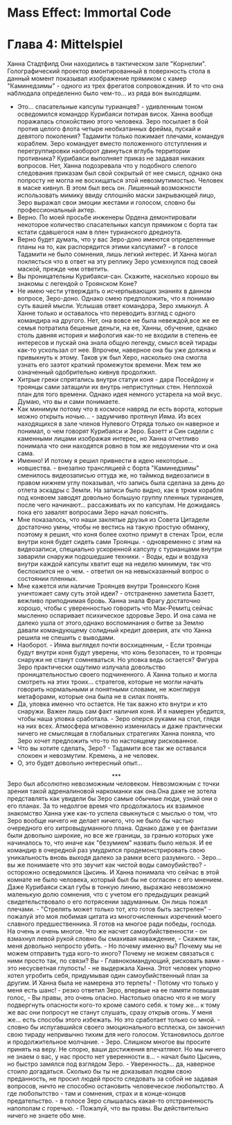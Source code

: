 # Mass Effect: Immortal Code 
# Глава 4: Mittelspiel
Ханна Стадтфилд
 Они находились в тактическом зале "Корнелии". Голографический проектор вмонтированный в поверхность стола в данный момент показывал изображение прямиком с камер "Каминедзимы" - одного из трех фрегатов сопровождения. И то что она наблюдала определенно было чем-то... из ряда вон выходящим. 
- Это... спасательные капсулы турианцев? - удивленным тоном осведомился командор Курибаяси потирая висок. Ханна вообще поражалась спокойствию этого человека. Зеро посылает в бой против целого флота четыре необкатанных фрейма, пускай и девятого поколения? Тадамити только пожимает плечами, командуя кораблем. Зеро командует вместо положенного отступления и перегруппировки наоборот двинуться вглубь территории противника? Курибаяси выполняет приказ не задавая никаких вопросов. Нет, Ханна подозревала что у подобного слепого следования приказам был свой сокрытый от нее смысл, однако она попросту не могла не восхищаться этой невозмутимостью.
  Человек в маске кивнул. В этом был весь он. Лишенный возможности использовать мимику ввиду сплошнйо маски закрывающей лицо, Зеро выражал свои эмоции жестами и голосом, словно бы профессиональный актер. 
- Верно. По моей просьбе инженеры Ордена демонтировали некоторое количество спасательных капсул прямиком с борта так кстати сдавшегося нам в плен турианского дредноута. 
- Верно будет думать, что у вас Зеро-доно имеются определенные планы на то, как распорядится этими капсулами? - в голосе Тадамити не было сомнения, лишь легкий интерес.
 И Ханна могал поклясться что в ответ на эту реплику Зеро усмехнулся под своей маской, прежде чем ответить.
- Вы проницательны Курибаяси-сан. Скажите, насколько хорошо вы знакомы с легендой о Троянском Коне?
- Не имею чести утверждать о исчерпывающих знаниях в данном вопросе, Зеро-доно. Однако смею предположить, что я понимаю суть вашей мысли. 
 Услышав ответ командора, Зеро хмыкнул. А Ханне только и оставалось что переводить взгляд с одного командира на другого. Нет, она вовсе не была невеждой,все же ее семья потратила бешеные деньги, на ее, Ханны, обучение, однако столь давняя история и мифология как-то не входили в степень ее интересов и пускай она знала общую легенду, смысл всей тирады как-то ускользал от нее. Впрочем, наверное она бы уже должна и привыкнуть к этому. Таков уж был Херо, насколько она смогла узнать его заэтот краткий промежуток времени. Меж тем же означенный одобрительно кивнув продолжил.
- Хитрые греки спрятались внутри статуи коня - дара Посейдону и троянцы сами затащили их внутрь неприступных стен. Неплохой план для того времени. Однако идея немного устарела на мой вкус. Думаю, что вы и сами понимаете. 
- Как минимум потому что в космосе навряд ли есть ворота, которые можно открыть ночью... - задумчиво протянул Ияма. Из всех находящихся в зале членов Нулевого Отряда только он наверное и понимал, о чем говорят Курибаяси и Зеро. Базетт и Син сидели с каменными лицами изображая интерес, но Ханна отчетливо понимала что они находятся ровно в том же недоумении что и она сама. 
- Именно! И потому я решил привнести в идею некоторые... новшества. - внезапно трансляцией с борта "Каминедзимы" сменилось видеозаписью оттуда же, но таймкод видеозаписи в правом нижнем углу показывал, что запись была сделана за день до отлета эскадры с Земли. На записи было видно, как в трюм корабля под конвоем заводят довольно большую группу пленных турианцев, после чего начинают... рассаживать их по капсулам. 
  Не дожидаясь пока его завалят вопросами Зеро начал пояснять.
- Мне показалось, что наши заклятые друзья из Совета Цитадели достаточно умны, чтобы не вестись на такую простую обманку, поэтому я решил, что коня более охотно примут в стенах Трои, если внутри коня будет сидеть сами Троянцы. - одновременно с этим на видеозаписи, специально ускоренной капсулу с турианцами внутри заварили снаружи подошедшие техники. - Воды, еды и воздуха внутри каждой капсулы хватит еще на неделю минимум, так что беспокоится не о чем. - ответил он на невысказанный вопрос о состоянии пленных. 
- Мне кажется или наличие Троянцев внутри Троянского Коня уничтожает саму суть этой идеи? - отстраненно заметила Базетт, вежливо приподнимая бровь. Ханна знала Фрагу достаточно хорошо, чтобы с уверенностью говорить что Мак-Ремитц сейчас мысленно оспаривает психическое здоровье Зеро. И она сама не далеко ушла от этого,однако воспоминания о битве за Землю давали командующему солидный кредит доверия, атк что Ханна решила не спешить с выводами. 
- Наоборот. - Ияма выглядел почти восхищенным, - Если троянцы будут внутри коня будут уверены, что конь безопасен, то и троянцы снаружи не станут сомневаться. Но уловка ведь остается?
  Фигура Зеро практически ощутимо излучала довольство проницательностью своего подчиненного. А Ханна только и могла смотреть на этих троих... стратегов, которые не могли начать говорить нормальными и понятными словами, не жонглируя метафорами, которые она была не в силах понять.
- Да, уловка именно что остается. Не так важно кто внутри и кто снаружи. Важен лишь сам факт наличия коня. И я намерен убедится, чтобы наша уловка сработала. - Зеро оперся руками на стол, глядя на них всех. Атмосфера мгновенно изменилась и даже практически ничего не смыслящая в глобальных стратегиях Ханна поняла, что Зеро хочет предложить что-то по настоящему рискованное.
- Что вы хотите сделать, Зеро? - Тадамити все так же оставался спокоен и невозмутим. Кремень, а не человек.
- О, это будет довольно интересный опыт...
<center>***</center>
Зеро был абсолютно невозможным человеком. Невозможным с точки зрения такой адреналиновой наркоманки как она.Она даже не зотела представлять как увидели бы Зеро самые обычные люди, узнай они о его планах. За то недолгое время что продолжалось их взаимное знакомство Ханна уже как-то успела свыкнуться с мыслью о том, что Зеро вообще ничего не делает ничего, что не было бы частью очередного его хитровыдуманного  плана. Однако даже у ее фантазии были довольно широкие, но все же границы, за гранью которых уже начиналось то, что иначе как "безумием" назвать было нельзя. И ее командир в очередной раз умудрился продемонстрировать свою уникальность вновь выходя далеко за рамки всего разумного. 
 - Зеро... вы же понимаете что это звучит как чистой воды самоубийство? - осторожно осведомился Цысинь. И Ханна понимала что сейчас в этой комнате не было человека, который был бы не согласен с его мнением. Даже Курибаяси сжал губы в тонкую линию, выражаю невозможно маленькую долю сомнения, что с учетом его предыдущих реакций свидетельствовало о его потрясении задуманным.
 Он лишь пожал плечами. 
- "Стрелять может только тот, кто готов быть застрелен" - пожалуй это моя любимая цитата из многочисленных изречений моего славного предшественника. Я готов на многое ради победы, господа. На очень и очень многое. Что же насчет самоубийственности - он взмахнул левой рукой словно бы смахивая наваждение, - Скажем так, меня довольно непросто убить.
- Но почему именно вы? Почему мы не можем отправить туда кого-то иного? Почему не можем связаться с ними просто так, по связи? Вы - Главнокомандующий, рисковать вами - это несусветная глупость! - не выдержала Ханна. Этот человек упорно хотел угробить себя, придумывая один самоубийственный план за другим. И Ханна была не намерена это терпеть! 
- Потому что только у меня есть шанс! - резко ответил Зеро, впервые на ее памяти повышая голос, - Вы правы, это очень опасно. Настолько опасно что я не могу подвергнуть опасности кого-то кроме самого себя. к тому же... к тому же вас они попросут не станут слушать, сразу открыв огонь. У меня же... есть способы этого избежать. Но это сработает только со мной. - словно бы испугавшийся своего эмоционального всплеска, он закончил свою тираду непривычно тихим для него голосом. 
  Установилось долгое и продолжительное молчание.
- Зеро. Слишком многое вы просите принять на веру. Не спорю, ваши достижения впечатляют. Но мы ничего не знаем о вас, у нас просто нет уверенности в... - начал было Цысинь, но быстро замялся под взглядом Зеро. 
- Уверенность... да, наверное стоило догадаться. Сколько бы ты не доказывал людям свою преданность, не просил людей просто следовать за собой не задавая вопросов, ничто не способно остановить человеческое любопытство. А где любопытство - там и сомнения, страх и в конце-концов предательство. - в голосе Зеро слышалась какая-то отстраненность напополам с горечью. - Пожалуй, что вы правы. Вы действительно ничего не знаете обо мне.
